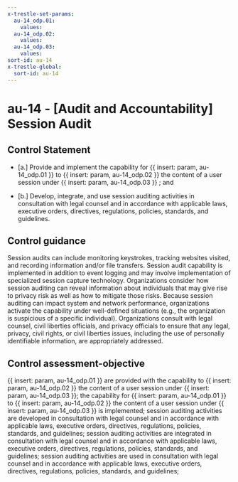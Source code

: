 ```yaml
---
x-trestle-set-params:
  au-14_odp.01:
    values:
  au-14_odp.02:
    values:
  au-14_odp.03:
    values:
sort-id: au-14
x-trestle-global:
  sort-id: au-14
---
```


# au-14 - \[Audit and Accountability\] Session Audit

## Control Statement

- \[a.\] Provide and implement the capability for {{ insert: param, au-14_odp.01 }} to {{ insert: param, au-14_odp.02 }} the content of a user session under {{ insert: param, au-14_odp.03 }} ; and

- \[b.\] Develop, integrate, and use session auditing activities in consultation with legal counsel and in accordance with applicable laws, executive orders, directives, regulations, policies, standards, and guidelines.

## Control guidance

Session audits can include monitoring keystrokes, tracking websites visited, and recording information and/or file transfers. Session audit capability is implemented in addition to event logging and may involve implementation of specialized session capture technology. Organizations consider how session auditing can reveal information about individuals that may give rise to privacy risk as well as how to mitigate those risks. Because session auditing can impact system and network performance, organizations activate the capability under well-defined situations (e.g., the organization is suspicious of a specific individual). Organizations consult with legal counsel, civil liberties officials, and privacy officials to ensure that any legal, privacy, civil rights, or civil liberties issues, including the use of personally identifiable information, are appropriately addressed.

## Control assessment-objective

{{ insert: param, au-14_odp.01 }} are provided with the capability to {{ insert: param, au-14_odp.02 }} the content of a user session under {{ insert: param, au-14_odp.03 }};
the capability for {{ insert: param, au-14_odp.01 }} to {{ insert: param, au-14_odp.02 }} the content of a user session under {{ insert: param, au-14_odp.03 }} is implemented;
session auditing activities are developed in consultation with legal counsel and in accordance with applicable laws, executive orders, directives, regulations, policies, standards, and guidelines;
session auditing activities are integrated in consultation with legal counsel and in accordance with applicable laws, executive orders, directives, regulations, policies, standards, and guidelines;
session auditing activities are used in consultation with legal counsel and in accordance with applicable laws, executive orders, directives, regulations, policies, standards, and guidelines;
